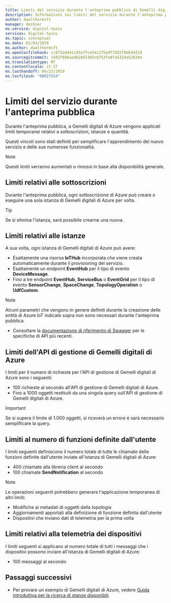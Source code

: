 ```yaml
---
title: Limiti del servizio durante l'anteprima pubblica di Gemelli digitali di Azure | Microsoft Docs
description: Informazioni sui limiti del servizio durante l'anteprima pubblica di Gemelli digitali di Azure.
author: dwalthermsft
manager: deshner
ms.service: digital-twins
services: digital-twins
ms.topic: conceptual
ms.date: 01/03/2019
ms.author: dwalthermsft
ms.openlocfilehash: cc873ad441c93a7fce54c275e9f7d52f0b044319
ms.sourcegitcommit: 3102f886aa962842303c8753fe8fa5324a52834a
ms.translationtype: MT
ms.contentlocale: it-IT
ms.lasthandoff: 04/23/2019
ms.locfileid: "60927554"
---
```

# <a name="public-preview-service-limits"></a>Limiti del servizio durante l'anteprima pubblica

Durante l'anteprima pubblica, a Gemelli digitali di Azure vengono applicati limiti temporanei relativi a sottoscrizioni, istanze e quantità.

Questi vincoli sono stati definiti per semplificare l'apprendimento del nuovo servizio e delle sue numerose funzionalità.

> [!NOTE]
> Questi limiti verranno aumentati o rimossi in base alla disponibilità generale.

## <a name="per-subscription-limits"></a>Limiti relativi alle sottoscrizioni

Durante l'anteprima pubblica, ogni sottoscrizione di Azure può creare o eseguire una sola istanza di Gemelli digitali di Azure per volta.

> [!TIP]
> Se si elimina l'istanza, sarà possibile crearne una nuova.

## <a name="per-instance-limits"></a>Limiti relativi alle istanze

A sua volta, ogni istanza di Gemelli digitali di Azure può avere:

- Esattamente una risorsa **IoTHub** incorporata che viene creata automaticamente durante il provisioning del servizio.
- Esattamente un endpoint **EventHub** per il tipo di evento **DeviceMessage**.
- Fino a tre endpoint **EventHub**, **ServiceBus** o **EventGrid** per il tipo di evento **SensorChange**, **SpaceChange**, **TopologyOperation** o **UdfCustom**.

> [!NOTE]
> Alcuni parametri che vengono in genere definiti durante la creazione delle entità di Azure IoT indicate sopra non sono necessari durante l'anteprima pubblica.
> - Consultare la [documentazione di riferimento di Swagger](./how-to-use-swagger.md) per le specifiche di API più recenti.

## <a name="azure-digital-twins-management-api-limits"></a>Limiti dell'API di gestione di Gemelli digitali di Azure

I limiti per il numero di richieste per l'API di gestione di Gemelli digitali di Azure sono i seguenti:

- 100 richieste al secondo all'API di gestione di Gemelli digitali di Azure.
- Fino a 1000 oggetti restituiti da una singola query sull'API di gestione di Gemelli digitali di Azure.

> [!IMPORTANT]
> Se si supera il limite di 1.000 oggetti, si riceverà un errore e sarà necessario semplificare la query.

## <a name="user-defined-functions-rate-limits"></a>Limiti al numero di funzioni definite dall'utente

I limiti seguenti definiscono il numero totale di tutte le chiamate delle funzioni definite dall'utente inviate all'istanza di Gemelli digitali di Azure:

- 400 chiamate alla libreria client al secondo
- 100 chiamate **SendNotification** al secondo

> [!NOTE]
> Le operazioni seguenti potrebbero generare l'applicazione temporanea di altri limiti:
> - Modifiche ai metadati di oggetti della topologia
> - Aggiornamenti apportati alla definizione di funzione definita dall'utente
> - Dispositivi che inviano dati di telemetria per la prima volta

## <a name="device-telemetry-limits"></a>Limiti relativi alla telemetria dei dispositivi

I limiti seguenti si applicano al numero totale di tutti i messaggi che i dispositivi possono inviare all'istanza di Gemelli digitali di Azure:

- 100 messaggi al secondo

## <a name="next-steps"></a>Passaggi successivi

- Per provare un esempio di Gemelli digitali di Azure, vedere [Guida introduttiva per la ricerca di stanze disponibili](./quickstart-view-occupancy-dotnet.md).